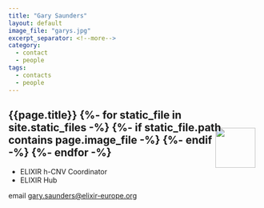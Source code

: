 ```yaml
---
title: "Gary Saunders"
layout: default
image_file: "garys.jpg"
excerpt_separator: <!--more-->
category:
  - contact
  - people
tags:
  - contacts
  - people
---
```


<h2>{{page.title}}
{%- for static_file in site.static_files -%}
  {%- if static_file.path contains page.image_file -%}
<img style="float: right; width: 80px; margin-top: -12px; margin-right: 10px; margin-bottom: -50px;" src="{{ static_file.path | relative_url}}" />
  {%- endif -%}
{%- endfor -%}
</h2>

* ELIXIR h-CNV Coordinator  
* ELIXIR Hub  

<!--more-->

email [gary.saunders@elixir-europe.org](mailto:elixir-europe.org)
